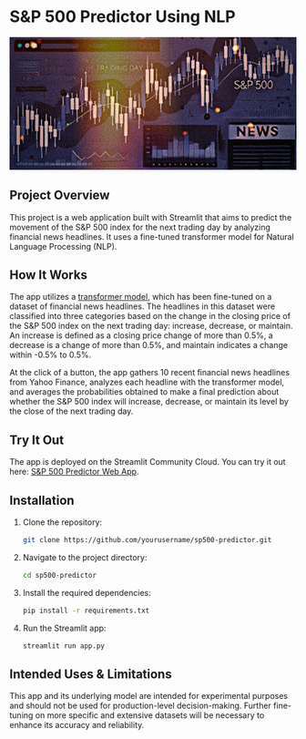 # S&P 500 Predictor Using NLP
![Header Image](header.png)

## Project Overview
This project is a web application built with Streamlit that aims to predict the movement of the S&P 500 index for the next trading day by analyzing financial news headlines. It uses a fine-tuned transformer model for Natural Language Processing (NLP).

## How It Works
The app utilizes a [transformer model](https://huggingface.co/jeroenvdmbrugge/sp500-predictor-individual-headlines), which has been fine-tuned on a dataset of financial news headlines. The headlines in this dataset were classified into three categories based on the change in the closing price of the S&P 500 index on the next trading day: increase, decrease, or maintain. An increase is defined as a closing price change of more than 0.5%, a decrease is a change of more than 0.5%, and maintain indicates a change within -0.5% to 0.5%.

At the click of a button, the app gathers 10 recent financial news headlines from Yahoo Finance, analyzes each headline with the transformer model, and averages the probabilities obtained to make a final prediction about whether the S&P 500 index will increase, decrease, or maintain its level by the close of the next trading day.

## Try It Out
The app is deployed on the Streamlit Community Cloud. You can try it out here: [S&P 500 Predictor Web App](https://jvdm-sp500-predictor-webapp-v1.streamlit.app).

## Installation
1. Clone the repository:
   ```bash
   git clone https://github.com/yourusername/sp500-predictor.git
   ```
2. Navigate to the project directory:
   ```bash
   cd sp500-predictor
   ```
3. Install the required dependencies:
   ```bash
   pip install -r requirements.txt
   ```
4. Run the Streamlit app:
   ```bash
   streamlit run app.py
   ```

## Intended Uses & Limitations
This app and its underlying model are intended for experimental purposes and should not be used for production-level decision-making. Further fine-tuning on more specific and extensive datasets will be necessary to enhance its accuracy and reliability.




